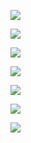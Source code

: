 ![](https://meeweel.pserver.ru/gif/previews/previewKanbanboard.gif)


![](https://meeweel.pserver.ru/gif/previews/previewAnimelist.gif)


![](https://meeweel.pserver.ru/gif/previews/previewCarlist.gif)


![](https://meeweel.pserver.ru/gif/previews/previewTiktaktoe.gif)


![](https://meeweel.pserver.ru/gif/previews/previewNewstape.gif)


![](https://meeweel.pserver.ru/gif/previews/previewMovingcar.gif)


![](https://meeweel.pserver.ru/gif/previews/previewMivieslist.gif)
